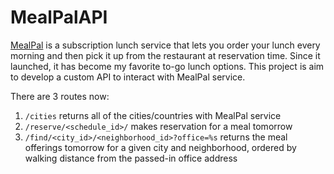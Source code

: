 # MealPalAPI
[MealPal](mealpal.com) is a subscription lunch service that lets you order your lunch every morning and then pick it up from the restaurant at reservation time. Since it launched, it has become my favorite to-go lunch options. This project is aim to develop a custom API to interact with MealPal service.

There are 3 routes now:
1. `/cities` returns all of the cities/countries with MealPal service
2. `/reserve/<schedule_id>/` makes reservation for a meal tomorrow
3. `/find/<city_id>/<neighborhood_id>?office=%s` returns the meal offerings tomorrow for a given city and neighborhood, ordered by walking distance from the passed-in office address
